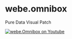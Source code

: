 # webe.omnibox
Pure Data Visual Patch

[![webe.Omnibox on Youtube](http://img.youtube.com/vi/zs1lsw1q_gU/0.jpg)](https://www.youtube.com/watch?v=zs1lsw1q_gU "webe.Omnibox")
